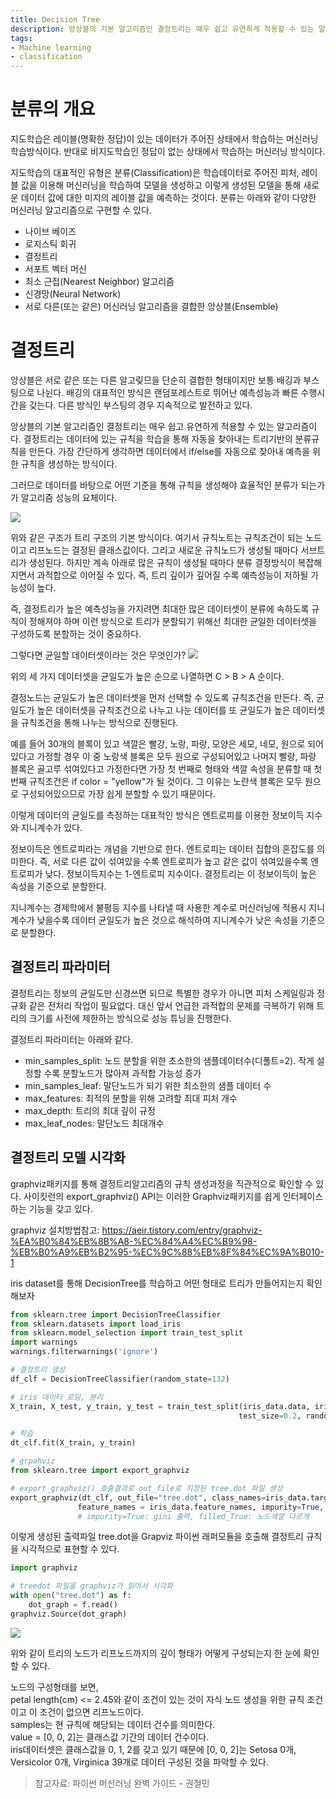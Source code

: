 ```yaml
---
title: Decision Tree
description: 앙상블의 기본 알고리즘인 결정트리는 매우 쉽고 유연하게 적용할 수 있는 알고리즘이다.
tags:
- Machine learning
- classification
---
```



# 분류의 개요

지도학습은 레이블(명확한 정답)이 있는 데이터가 주어진 상태에서 학습하는 머신러닝 학습방식이다. 반대로 비지도학습인 정답이 없는 상태에서 학습하는 머신러닝 방식이다.

지도학습의 대표적인 유형은 분류(Classification)은 학습데이터로 주어진 피처, 레이블 값을 이용해 머신러닝을 학습하여 모델을 생성하고 이렇게 생성된 모델을 통해 새로운 데이터 값에 대한 미지의 레이블 값을 예측하는 것이다.
분류는 아래와 같이 다양한 머신러닝 알고리즘으로 구현할 수 있다.

- 나이브 베이즈
- 로지스틱 회귀
- 결정트리
- 서포트 벡터 머신
- 최소 근접(Nearest Neighbor) 알고리즘
- 신경망(Neural Network)
- 서로 다른(또는 같은) 머신러닝 알고리즘을 결합한 앙상블(Ensemble)


# 결정트리

앙상블은 서로 같은 또는 다른 알고맂므을 단순히 결합한 형태이지만 보통 배깅과 부스팅으로 나뉜다. 배깅의 대표적인 방식은 랜덤포레스트로 뛰어난 예측성능과 빠른 수행시간을 갖는다. 다른 방식인 부스팅의 경우 지속적으로 발전하고 있다.

앙상블의 기본 알고리즘인 결정트리는 매우 쉽고 유연하게 적용할 수 있는 알고리즘이다.
결정트리는 데이터에 있는 규칙을 학습을 통해 자동을 찾아내는 트리기반의 분류규칙을 만든다.
가장 간단하게 생각하면 데이터에서 if/else를 자동으로 찾아내 예측을 위한 규칙을 생성하는 방식이다.

그러므로 데이터를 바탕으로 어떤 기준을 통해 규칙을 생성해야 효율적인 분류가 되는가가 알고리즘 성능의 요체이다.

![](https://velog.velcdn.com/images/adastra/post/bc6cc2cd-f39c-4914-a081-a6e81505f16b/image.png)

위와 같은 구조가 트리 구조의 기본 방식이다. 여기서 규칙노트는 규칙조건이 되는 노드이고 리프노드는 결정된 클래스값이다. 그리고 새로운 규칙노드가 생성될 때마다 서브트리가 생성된다. 하지만 계속 아래로 많은 규칙이 생성될 때마다 분류 결정방식이 복잡해지면서 과적합으로 이어질 수 있다. 즉, 트리 깊이가 깊어질 수록 예측성능이 저하될 가능성이 높다.

즉, 결정트리가 높은 예측성능을 가지려면 최대한 많은 데이터셋이 분류에 속하도록 규칙이 정해져야 하며 이런 방식으로 트리가 분할되기 위해선 최대한 균일한 데이터셋을 구성하도록 분할하는 것이 중요하다.

그렇다면 균일할 데이터셋이라는 것은 무엇인가?
![](https://velog.velcdn.com/images/adastra/post/e399ce08-53b8-4063-b861-609bff2fc7cf/image.png)

위의 세 가지 데이터셋을 균일도가 높은 순으로 나열하면 C > B > A 순이다.

결정노드는 균일도가 높은 데이터셋을 먼저 선택할 수 있도록 규칙조건을 만든다.
즉, 균일도가 높은 데이터셋을 규칙조건으로 나누고 나눈 데이터를 또 균일도가 높은 데이터셋을 규칙조건을 통해 나누는 방식으로 진행된다.

예를 들어 30개의 블록이 있고 색깔은 빨강, 노랑, 파랑, 모양은 세모, 네모, 원으로 되어있다고 가정할 경우
이 중 노랑색 블록은 모두 원으로 구성되어있고 나머지 빨랑, 파랑 블록은 골고루 섞여있다고 가정한다면 가장 첫 번째로 형태와 색깔 속성을 분류할 때 첫 번째 규칙조건은 if color = "yellow"가 될 것이다. 그 이유는 노란색 블록은 모두 원으로 구성되어있으므로 가장 쉽게 분할할 수 있기 때문이다.

이렇게 데이터의 균일도를 측정하는 대표적인 방식은 엔트로피를 이용한 정보이득 지수와 지니계수가 있다.

정보이득은 엔트로피라는 개념을 기반으로 한다. 엔트로피는 데이터 집합의 혼잡도를 의미한다.
즉, 서로 다른 값이 섞여있을 수록 엔트로피가 높고 같은 값이 섞여있을수록 엔트로피가 낮다.
정보이득지수는 1-엔트로피 지수이다.
결정트리는 이 정보이득이 높은 속성을 기준으로 분할한다.

지니계수는 경제학에서 불평등 지수를 나타낼 때 사용한 계수로 머신러닝에 적용시 지니계수가 낮을수록 데이터
균일도가 높은 것으로 해석하여 지니계수가 낮은 속성을 기준으로 분할한다.


## 결정트리 파라미터

결정트리는 정보의 균일도만 신경쓰면 되므로 특별한 경우가 아니면 피처 스케일링과 정규화 같은 전처리 작업이 필요없다.
대신 앞서 언급한 과적합의 문제를 극복하기 위해 트리의 크기를 사전에 제한하는 방식으로 성능 튜닝을 진행한다.

결정트리 파라미터는 아래와 같다.
- min_samples_split: 노드 분할을 위한 초소한의 샘플데이터수(디폴트=2). 작게 설정할 수록 분할노드가 많아져 과적합 가능성 증가
- min_samples_leaf: 말단노드가 되기 위한 최소한의 샘플 데이터 수
- max_features: 최적의 분할을 위해 고려할 최대 피처 개수
- max_depth: 트리의 최대 깊이 규정
- max_leaf_nodes: 말단노드 최대개수


## 결정트리 모델 시각화

graphviz패키지를 통해 결정트리알고리즘의 규칙 생성과정을 직관적으로 확인할 수 있다.
사이킷런의 export_graphviz() API는 이러한 Graphviz패키지를 쉽게 인터페이스하는 기능을 갖고 있다.

graphviz 설치방법참고: https://aeir.tistory.com/entry/graphviz-%EA%B0%84%EB%8B%A8-%EC%84%A4%EC%B9%98-%EB%B0%A9%EB%B2%95-%EC%9C%88%EB%8F%84%EC%9A%B010-1

iris dataset를 통해 DecisionTree를 학습하고 어떤 형태로 트리가 만들어지는지 확인해보자

```python
from sklearn.tree import DecisionTreeClassifier
from sklearn.datasets import load_iris
from sklearn.model_selection import train_test_split
import warnings
warnings.filterwarnings('ignore')

# 결정트리 생성
df_clf = DecisionTreeClassifier(random_state=132)

# iris 데이터 로딩, 분리
X_train, X_test, y_train, y_test = train_test_split(iris_data.data, iris_data.target,
                                                   test_size=0.2, random_state=11)

# 학습
dt_clf.fit(X_train, y_train)

# grpahviz
from sklearn.tree import export_graphviz

# export_graphviz() 호출결과로 out_file로 지정된 tree.dot 파일 생성
export_graphviz(dt_clf, out_file="tree.dot", class_names=iris_data.target_names, \
               feature_names = iris_data.feature_names, impurity=True, filled=True)
               # impurity=True: gini 출력, filled_True: 노드색깔 다르게

```

이렇게 생성된 출력파일 tree.dot을 Grapviz 파이썬 래퍼모듈을 호출해 결정트리 규칙을 시각적으로 표현할 수 있다.

```python
import graphviz

# treedot 파일을 graphviz가 읽어서 시각화
with open("tree.dot") as f:
    dot_graph = f.read()
graphviz.Source(dot_graph)
```
![](https://velog.velcdn.com/images/adastra/post/686b9b62-378e-40d6-b3dd-1f47b2a3b4e8/image.png)

위와 같이 트리의 노드가 리프노드까지의 깊이 형태가 어떻게 구성되는지 한 눈에 확인할 수 있다.

노드의 구성형태를 보면,  
petal length(cm) <= 2.45와 같이 조건이 있는 것이 자식 노드 생성을 위한 규칙 조건이고 이 조건이 없으면 리프노드이다.  
samples는 현 규칙에 해당되는 데이터 건수를 의미한다.  
value = [0, 0, 2]는 클래스값 기간의 데이터 건수이다.  
iris데이터셋은 클래스값을 0, 1, 2를 갖고 있기 때문에 [0, 0, 2]는 Setosa 0개, Versicolor 0개, Virginica 39개로 데이터 구성된 것을 파악할 수 있다.

> 참고자료: 파이썬 머신러닝 완벽 가이드 - 권철민